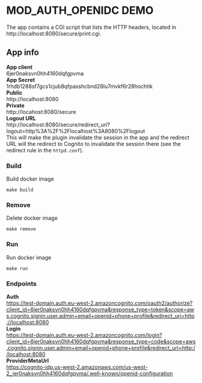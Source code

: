 # MOD_AUTH_OPENIDC DEMO

The app contains a CGI script that lists the HTTP headers, located in http://localhost:8080/secure/print.cgi.

## App info

**App client**  
6jer0naksvn0hh4160dqfgpvma  
**App Secret**  
1rhdb1288sf7gcs1cjub8qfpasshcbnd28lu7mvkf6r28hochtik  
**Public**  
http://localhost:8080  
**Private**  
http://locahost:8080/secure  
**Logout URL**  
http://localhost:8080/secure/redirect_uri?logout=http%3A%2F%2Flocalhost%3A8080%2Flogout  
This will make the plugin invalidate the session in the app and the redirect URL will the redirect to Cognito to invalidate the session there (see the redirect rule in the `httpd.conf`).

### Build
Build docker image
```
make build
```

### Remove
Delete docker image
```
make remove
```

### Run
Run docker image
```
make run
```

### Endpoints  
**Auth**  
https://test-domain.auth.eu-west-2.amazoncognito.com/oauth2/authorize?client_id=6jer0naksvn0hh4160dqfgpvma&response_type=token&scope=aws.cognito.signin.user.admin+email+openid+phone+profile&redirect_uri=http://localhost:8080  
**Login**  
https://test-domain.auth.eu-west-2.amazoncognito.com/login?client_id=6jer0naksvn0hh4160dqfgpvma&response_type=code&scope=aws.cognito.signin.user.admin+email+openid+phone+profile&redirect_uri=http://localhost:8080  
**ProviderMetaUrl**  
https://cognito-idp.us-west-2.amazonaws.com/us-west-2_jer0naksvn0hh4160dqfgpvma/.well-known/openid-configuration  
